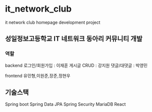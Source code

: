 # it_network_club
it network club homepage development project

## 성일정보고등학교 IT 네트워크 동아리 커뮤니티 개발

### 역할
backend
로그인/회원가입 : 이재훈
게시글 CRUD : 강지원
댓글/대댓글 : 박영민

frontend
유민형,이원준,장준,정현우

## 기술스택
Spring boot
Spring Data JPA
Spring Security
MariaDB
React

